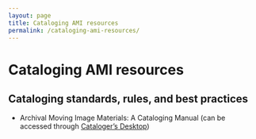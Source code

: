 ```yaml
---
layout: page
title: Cataloging AMI resources
permalink: /cataloging-ami-resources/
---
```

# Cataloging AMI resources

## Cataloging standards, rules, and best practices

* Archival Moving Image Materials: A Cataloging Manual (can be accessed through [Cataloger’s Desktop](https://desktop.loc.gov/jsp/login.jsp))